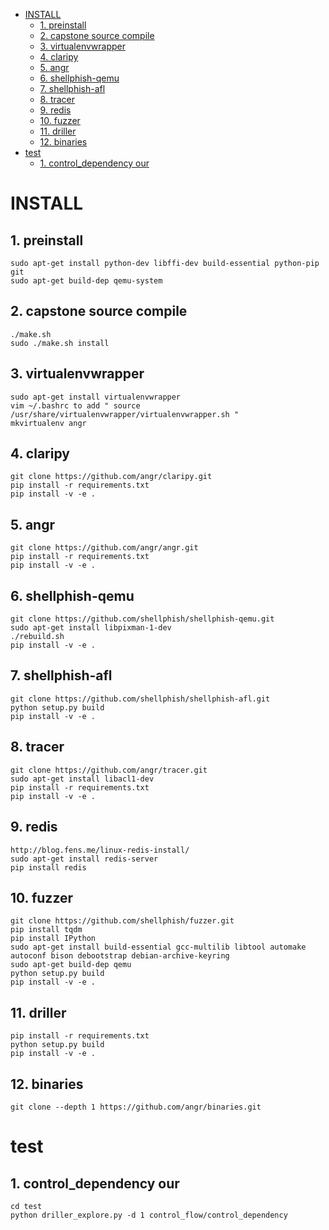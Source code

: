 <!-- TOC -->

- [INSTALL](#install)
	- [1. preinstall](#1-preinstall)
	- [2. capstone source compile](#2-capstone-source-compile)
	- [3. virtualenvwrapper](#3-virtualenvwrapper)
	- [4. claripy](#4-claripy)
	- [5. angr](#5-angr)
	- [6. shellphish-qemu](#6-shellphish-qemu)
	- [7. shellphish-afl](#7-shellphish-afl)
	- [8. tracer](#8-tracer)
	- [9. redis](#9-redis)
	- [10. fuzzer](#10-fuzzer)
	- [11. driller](#11-driller)
	- [12. binaries](#12-binaries)
- [test](#test)
	- [1. control_dependency our](#1-control_dependency-our)

<!-- /TOC -->

# INSTALL

## 1. preinstall  
	sudo apt-get install python-dev libffi-dev build-essential python-pip git  
	sudo apt-get build-dep qemu-system  
## 2. capstone source compile  
	./make.sh  
	sudo ./make.sh install  
## 3. virtualenvwrapper
	sudo apt-get install virtualenvwrapper  
	vim ~/.bashrc to add " source /usr/share/virtualenvwrapper/virtualenvwrapper.sh "  
	mkvirtualenv angr  
## 4. claripy  
	git clone https://github.com/angr/claripy.git  
	pip install -r requirements.txt  
	pip install -v -e .

## 5. angr  
	git clone https://github.com/angr/angr.git  
	pip install -r requirements.txt  
	pip install -v -e .

## 6. shellphish-qemu  
	git clone https://github.com/shellphish/shellphish-qemu.git  
	sudo apt-get install libpixman-1-dev  
	./rebuild.sh  
	pip install -v -e . 

## 7. shellphish-afl  
	git clone https://github.com/shellphish/shellphish-afl.git  
	python setup.py build  
	pip install -v -e .

## 8. tracer  
	git clone https://github.com/angr/tracer.git  
	sudo apt-get install libacl1-dev  
	pip install -r requirements.txt  
	pip install -v -e .  
 
## 9. redis  
	http://blog.fens.me/linux-redis-install/  
	sudo apt-get install redis-server  
	pip install redis  

## 10. fuzzer  
	git clone https://github.com/shellphish/fuzzer.git  
	pip install tqdm  
	pip install IPython  
	sudo apt-get install build-essential gcc-multilib libtool automake autoconf bison debootstrap debian-archive-keyring  
	sudo apt-get build-dep qemu  
	python setup.py build  
	pip install -v -e .  
## 11. driller  
	pip install -r requirements.txt  
	python setup.py build  
	pip install -v -e .  
## 12. binaries  
	git clone --depth 1 https://github.com/angr/binaries.git  

# test
## 1. control_dependency our
	cd test
	python driller_explore.py -d 1 control_flow/control_dependency